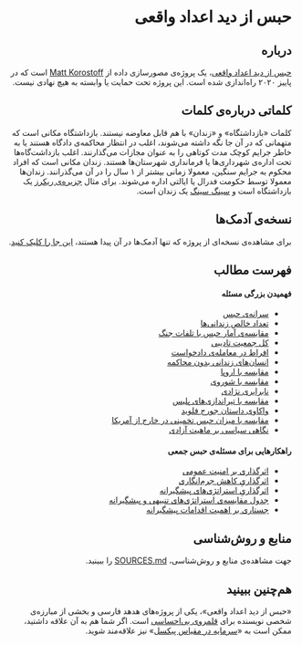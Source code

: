 <div dir = "rtl">


<h1>حبس از دید اعداد واقعی</h1>

<h2>درباره</h2>

[حبس از دید اعداد واقعی](https://persianhodhod.ir/prisoners)، یک پروژه‌ی مصورسازی داده از [Matt Korostoff](https://mkorostoff.github.io/) است که در پاییز ۲۰۲۰ راه‌اندازی شده است. این پروژه تحت حمایت یا وابسته به هیچ نهادی نیست.

<h2>کلماتی درباره‌ی کلمات</h2>

کلمات «بازداشتگاه» و «زندان» با هم قابل معاوضه نیستند. بازداشتگاه مکانی است که متهمانی که در آن جا نگه داشته می‌شوند، اغلب در انتظار محاکمه‌ی دادگاه هستند یا به خاطر جرایم کوچک مدت کوتاهی را به عنوان مجازات می‌گذارنند. اغلب بازداشت‌گاه‌ها تحت اداره‌ی شهرداری‌ها یا فرمانداری شهرستان‌ها هستند. زندان مکانی است که افراد محکوم به جرایم سنگین، معمولا زمانی بیشتر از ۱ سال را در آن می‌گذرانند. زندان‌ها معمولا توسط حکومت فدرال یا ایالتی اداره می‌شوند. برای مثال [جزیره‌ی ریکرز](https://en.wikipedia.org/wiki/Rikers_Island) یک بازداشتگاه است و [سینگ سینگ](https://en.wikipedia.org/wiki/Sing_Sing) یک زندان است.

<h2>نسخه‌ی آدمک‌ها</h2>

برای مشاهده‌ی نسخه‌ای از پروژه که تنها آدمک‌ها در آن پیدا هستند، [این جا را کلیک کنید](https://persianhodhod.ir/prisoners/?mute=1).


<h2>فهرست مطالب</h2>

<h4>فهمیدن بزرگی مسئله</h4>

* [سرانه‌ی حبس](https://persianhodhod.ir/prisoners/#per-one-hundred)
* [تعداد خالص زندانی‌ها](https://persianhodhod.ir/prisoners/#country-rank)
* [مقایسه‌ی آمار حبس با تلفات جنگ](https://persianhodhod.ir/prisoners/#casualties)
* [کل جمعیت تادیبی](https://persianhodhod.ir/prisoners/#correctional-population)
* [افراط در معامله‌ی دادخواست](https://persianhodhod.ir/prisoners/#blue)
* [انسان‌های زندانی بدون محاکمه](https://persianhodhod.ir/prisoners/#red)
* [مقایسه با اروپا](https://persianhodhod.ir/prisoners/#subgroup)
* [مقایسه با شوروی](https://persianhodhod.ir/prisoners/#stalin)
* [نابرابری نژادی](https://persianhodhod.ir/prisoners/#dots)
* [مقایسه با تیراندازی‌های پلیس](https://persianhodhod.ir/prisoners/#thousand)
* [واکاوی داستان جورج فلوید](https://persianhodhod.ir/prisoners/#floyd)
* [مقایسه با میزان حبس تخمینی در خارج از آمریکا](https://persianhodhod.ir/prisoners/#estimated)
* [نگاهی سیاسی بر ماهیت آزادی](https://persianhodhod.ir/prisoners/#freedom-wrapper)

<h4>راهکارهایی برای مسئله‌ی حبس جمعی</h4>

* [اثرگذاری بر امنیت عمومی](https://persianhodhod.ir/prisoners/#none-of-this)
* [اثرگذاریِ کاهش جرم‌انگاری](https://persianhodhod.ir/prisoners/#bubbles-outer)
* [اثرگذاریِ استراتژی‌های پیشگیرانه](https://persianhodhod.ir/prisoners/#invest-in-prevention)
* [جدول مقایسه‌ی استراتژی‌های تنبیهی و پیشگیرانه](https://persianhodhod.ir/prisoners/#table)
* [جستاری بر اهمیت اقدامات پیشگیرانه](https://persianhodhod.ir/prisoners/#essay)

<h2>منابع و روش‌شناسی</h2>

جهت مشاهده‌ی منابع و روش‌شناسی، [SOURCES.md](https://github.com/PersianHodHod/prisoners/blob/master/SOURCES.md) را ببینید.

<h2>هم‌چنین ببینید</h2>

«حبس از دید اعداد واقعی»، یکی از پروژه‌های هدهد فارسی و بخشی از مبارزه‌ی شخصی نویسنده برای [قلمروی بی‌احساسی](https://www.lesswrong.com/posts/2ftJ38y9SRBCBsCzy/scope-insensitivity) است. اگر شما هم به آن علاقه داشتید، ممکن است به «[سرمایه در مقیاس پیکسل](https://persianhodhod.ir/wealth-in-pixels/)» نیز علاقه‌مند شوید.


</div>
